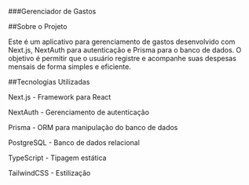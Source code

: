 ###Gerenciador de Gastos

##Sobre o Projeto

Este é um aplicativo para gerenciamento de gastos desenvolvido com Next.js, NextAuth para autenticação e Prisma para o banco de dados. O objetivo é permitir que o usuário registre e acompanhe suas despesas mensais de forma simples e eficiente.

##Tecnologias Utilizadas

Next.js - Framework para React

NextAuth - Gerenciamento de autenticação

Prisma - ORM para manipulação do banco de dados

PostgreSQL - Banco de dados relacional

TypeScript - Tipagem estática

TailwindCSS - Estilização
